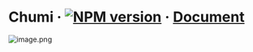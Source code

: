 # Chumi · [![NPM version](https://img.shields.io/npm/v/chumi.svg)](https://www.npmjs.com/package/chumi)  · [Document](https://ph9o1wkcdp.feishu.cn/docx/UGCfdJVisokyQLxi2Rocuy4fn7f)

![image.png](https://s1.ax1x.com/2023/03/07/ppeFpUP.png)